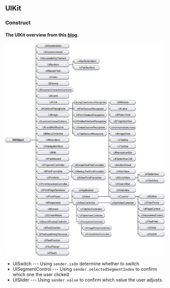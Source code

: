## UIKit

### Construct
#### The UIKit overview from this [blog](https://finalize.com/2012/12/14/uikit-class-hierarchy-chart/).
![](./png/1.png)

* UISwitch
--- Using `sender.isOn` determine whether to switch
* UISegmentControl
--- Using `sender.selectedSegmentIndex` to confirm which one the user clicked
* UISlider
--- Using `sender.value` to confirm which value the user adjusts.
